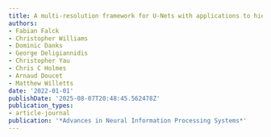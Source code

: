 ```yaml
---
title: A multi-resolution framework for U-Nets with applications to hierarchical VAEs
authors:
- Fabian Falck
- Christopher Williams
- Dominic Danks
- George Deligiannidis
- Christopher Yau
- Chris C Holmes
- Arnaud Doucet
- Matthew Willetts
date: '2022-01-01'
publishDate: '2025-08-07T20:48:45.562478Z'
publication_types:
- article-journal
publication: '*Advances in Neural Information Processing Systems*'
---
```

